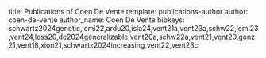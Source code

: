 title: Publications of Coen De Vente
template: publications-author
author: coen-de-vente
author_name: Coen De Vente
bibkeys: schwartz2024genetic,lemi22,ardu20,isla24,vent21a,vent23a,schw22,lemi23,vent24,less20,de2024generalizable,vent20a,schw22a,vent21,vent20,gonz21,vent18,xion21,schwartz2024increasing,vent22,vent23c
